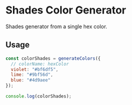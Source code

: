 # Shades Color Generator

Shades generator from a single hex color.

## Usage 

```javascript
const colorShades = generateColors({
  // colorName: hexColor
  violet: "#bf6df5",
  lime: "#9bf56d",
  blue: "#4d9aee"
});

console.log(colorShades);
```
